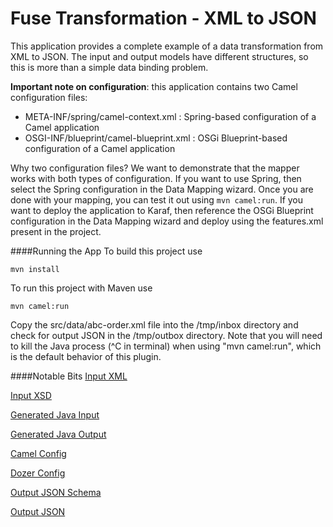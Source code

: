 Fuse Transformation - XML to JSON
=================================
This application provides a complete example of a data transformation from XML to JSON.  The input and output models have different structures, so this is more than a simple data binding problem.

**Important note on configuration**: this application contains two Camel configuration files:
* META-INF/spring/camel-context.xml : Spring-based configuration of a Camel application
* OSGI-INF/blueprint/camel-blueprint.xml : OSGi Blueprint-based configuration of a Camel application

Why two configuration files?  We want to demonstrate that the mapper works with both types of configuration.  If you want to use Spring, then select the Spring configuration in the Data Mapping wizard.  Once you are done with your mapping, you can test it out using ``mvn camel:run``.  If you want to deploy the application to Karaf, then reference the OSGi Blueprint configuration in the Data Mapping wizard and deploy using the features.xml present in the project.


####Running the App
To build this project use
```
mvn install
```
To run this project with Maven use
```
mvn camel:run
```

Copy the src/data/abc-order.xml file into the /tmp/inbox directory and check for output JSON in the /tmp/outbox directory.  Note that you will need to kill the Java process (^C in terminal) when using "mvn camel:run", which is the default behavior of this plugin.

####Notable Bits
[Input XML](https://github.com/fusesource/fuseide/blob/master/examples/transformation/xml-to-json/src/data/abc-order.xml)

[Input XSD](https://github.com/fusesource/fuseide/blob/master/examples/transformation/xml-to-json/src/main/resources/abc-order.xsd)

[Generated Java Input](https://github.com/fusesource/fuseide/blob/master/examples/transformation/xml-to-json/src/main/java/abcorder)

[Generated Java Output](https://github.com/fusesource/fuseide/blob/master/examples/transformation/xml-to-json/src/main/java/xyzorderschema)

[Camel Config](https://github.com/fusesource/fuseide/blob/master/examples/transformation/xml-to-json/src/main/resources/META-INF/spring/camel-context.xml)

[Dozer Config](https://github.com/fusesource/fuseide/blob/master/examples/transformation/xml-to-json/src/main/resources/dozerBeanMapping.xml)

[Output JSON Schema](https://github.com/fusesource/fuseide/blob/master/examples/transformation/xml-to-json/src/main/resources/xyz-order-schema.json)

[Output JSON](https://github.com/fusesource/fuseide/blob/master/examples/transformation/xml-to-json/src/data/xyz-order.json)
